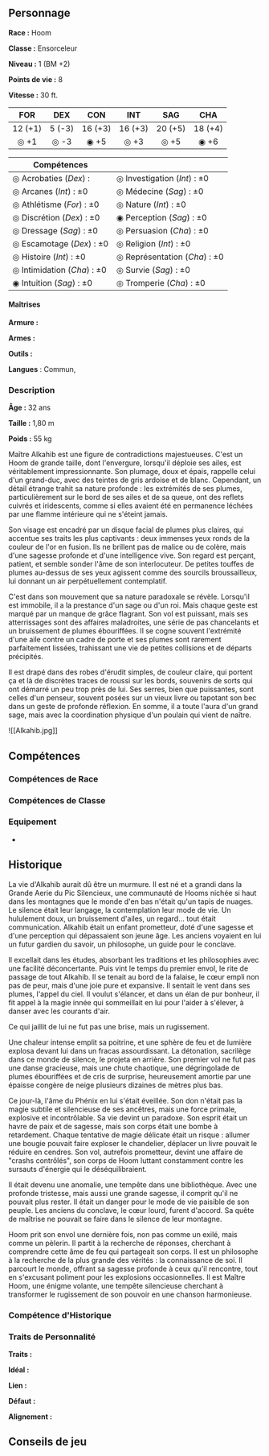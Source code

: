 ## Personnage

__Race :__ Hoom

__Classe :__ Ensorceleur

__Niveau :__ 1 (BM +2)

__Points de vie :__ 8

__Vitesse :__ 30 ft.

|   FOR   |  DEX   |   CON   |   INT   |   SAG   |   CHA   |
| :-----: | :----: | :-----: | :-----: | :-----: | :-----: |
| 12 (+1) | 5 (-3) | 16 (+3) | 16 (+3) | 20 (+5) | 18 (+4) |
|  ◎ +1   |  ◎ -3  |  ◉ +5   |  ◎ +3   |  ◎ +5   |  ◉ +6   |

| Compétences                 |                               |
| --------------------------- | ----------------------------- |
| ◎ Acrobaties (_Dex_) :      | ◎ Investigation (_Int_) : ±0  |
| ◎ Arcanes (_Int_) : ±0      | ◎ Médecine (_Sag_) : ±0       |
| ◎ Athlétisme (_For_) : ±0   | ◎ Nature (_Int_) : ±0<br>     |
| ◎ Discrétion (_Dex_) : ±0   | ◉ Perception (_Sag_) : ±0     |
| ◎ Dressage (_Sag_) : ±0     | ◎ Persuasion (_Cha_) : ±0     |
| ◎ Escamotage (_Dex_) : ±0   | ◎ Religion (_Int_) : ±0       |
| ◎ Histoire (_Int_) : ±0     | ◎ Représentation (_Cha_) : ±0 |
| ◎ Intimidation (_Cha_) : ±0 | ◎ Survie (_Sag_) : ±0         |
| ◉ Intuition (_Sag_) : ±0    | ◎ Tromperie (_Cha_) : ±0<br>  |

#### Maîtrises

**Armure :** 

**Armes :** 

**Outils :** 

__Langues__ : Commun, 

### Description

__Âge :__ 32 ans

__Taille :__ 1,80 m

__Poids :__ 55 kg

Maître Alkahib est une figure de contradictions majestueuses. C'est un Hoom de grande taille, dont l'envergure, lorsqu'il déploie ses ailes, est véritablement impressionnante. Son plumage, doux et épais, rappelle celui d'un grand-duc, avec des teintes de gris ardoise et de blanc. Cependant, un détail étrange trahit sa nature profonde : les extrémités de ses plumes, particulièrement sur le bord de ses ailes et de sa queue, ont des reflets cuivrés et iridescents, comme si elles avaient été en permanence léchées par une flamme intérieure qui ne s'éteint jamais.

Son visage est encadré par un disque facial de plumes plus claires, qui accentue ses traits les plus captivants : deux immenses yeux ronds de la couleur de l'or en fusion. Ils ne brillent pas de malice ou de colère, mais d'une sagesse profonde et d'une intelligence vive. Son regard est perçant, patient, et semble sonder l'âme de son interlocuteur. De petites touffes de plumes au-dessus de ses yeux agissent comme des sourcils broussailleux, lui donnant un air perpétuellement contemplatif.

C'est dans son mouvement que sa nature paradoxale se révèle. Lorsqu'il est immobile, il a la prestance d'un sage ou d'un roi. Mais chaque geste est marqué par un manque de grâce flagrant. Son vol est puissant, mais ses atterrissages sont des affaires maladroites, une série de pas chancelants et un bruissement de plumes ébouriffées. Il se cogne souvent l'extrémité d'une aile contre un cadre de porte et ses plumes sont rarement parfaitement lissées, trahissant une vie de petites collisions et de départs précipités.

Il est drapé dans des robes d'érudit simples, de couleur claire, qui portent ça et là de discrètes traces de roussi sur les bords, souvenirs de sorts qui ont démarré un peu trop près de lui. Ses serres, bien que puissantes, sont celles d'un penseur, souvent posées sur un vieux livre ou tapotant son bec dans un geste de profonde réflexion. En somme, il a toute l'aura d'un grand sage, mais avec la coordination physique d'un poulain qui vient de naître.

![[Alkahib.jpg]]
## Compétences

### Compétences de Race

### Compétences de Classe

### Equipement

 - 
## Historique

La vie d'Alkahib aurait dû être un murmure. Il est né et a grandi dans la Grande Aerie du Pic Silencieux, une communauté de Hooms nichée si haut dans les montagnes que le monde d'en bas n'était qu'un tapis de nuages. Le silence était leur langage, la contemplation leur mode de vie. Un hululement doux, un bruissement d'ailes, un regard… tout était communication. Alkahib était un enfant prometteur, doté d'une sagesse et d'une perception qui dépassaient son jeune âge. Les anciens voyaient en lui un futur gardien du savoir, un philosophe, un guide pour le conclave.

Il excellait dans les études, absorbant les traditions et les philosophies avec une facilité déconcertante. Puis vint le temps du premier envol, le rite de passage de tout Alkahib. Il se tenait au bord de la falaise, le cœur empli non pas de peur, mais d'une joie pure et expansive. Il sentait le vent dans ses plumes, l'appel du ciel. Il voulut s'élancer, et dans un élan de pur bonheur, il fit appel à la magie innée qui sommeillait en lui pour l'aider à s'élever, à danser avec les courants d'air.

Ce qui jaillit de lui ne fut pas une brise, mais un rugissement.

Une chaleur intense emplit sa poitrine, et une sphère de feu et de lumière explosa devant lui dans un fracas assourdissant. La détonation, sacrilège dans ce monde de silence, le projeta en arrière. Son premier vol ne fut pas une danse gracieuse, mais une chute chaotique, une dégringolade de plumes ébouriffées et de cris de surprise, heureusement amortie par une épaisse congère de neige plusieurs dizaines de mètres plus bas.

Ce jour-là, l'âme du Phénix en lui s'était éveillée. Son don n'était pas la magie subtile et silencieuse de ses ancêtres, mais une force primale, explosive et incontrôlable. Sa vie devint un paradoxe. Son esprit était un havre de paix et de sagesse, mais son corps était une bombe à retardement. Chaque tentative de magie délicate était un risque : allumer une bougie pouvait faire exploser le chandelier, déplacer un livre pouvait le réduire en cendres. Son vol, autrefois prometteur, devint une affaire de "crashs contrôlés", son corps de Hoom luttant constamment contre les sursauts d'énergie qui le déséquilibraient.

Il était devenu une anomalie, une tempête dans une bibliothèque. Avec une profonde tristesse, mais aussi une grande sagesse, il comprit qu'il ne pouvait plus rester. Il était un danger pour le mode de vie paisible de son peuple. Les anciens du conclave, le cœur lourd, furent d'accord. Sa quête de maîtrise ne pouvait se faire dans le silence de leur montagne.

Hoom prit son envol une dernière fois, non pas comme un exilé, mais comme un pèlerin. Il partit à la recherche de réponses, cherchant à comprendre cette âme de feu qui partageait son corps. Il est un philosophe à la recherche de la plus grande des vérités : la connaissance de soi. Il parcourt le monde, offrant sa sagesse profonde à ceux qu'il rencontre, tout en s'excusant poliment pour les explosions occasionnelles. Il est Maître Hoom, une énigme volante, une tempête silencieuse cherchant à transformer le rugissement de son pouvoir en une chanson harmonieuse.

### Compétence d'Historique

### Traits de Personnalité

__Traits :__ 

__Idéal :__ 

__Lien :__ 

__Défaut :__ 

__Alignement :__ 

## Conseils de jeu